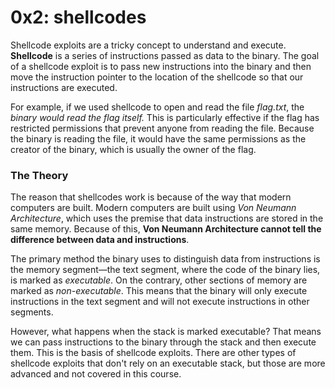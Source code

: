 # 0x2: shellcodes

Shellcode exploits are a tricky concept to understand and execute. **Shellcode** is a series of instructions passed as data to the binary. The goal of a shellcode exploit is to pass new instructions into the binary and then move the instruction pointer to the location of the shellcode so that our instructions are executed.

For example, if we used shellcode to open and read the file _flag.txt_, the _binary would read the flag itself._ This is particularly effective if the flag has restricted permissions that prevent anyone from reading the file. Because the binary is reading the file, it would have the same permissions as the creator of the binary, which is usually the owner of the flag.

### The Theory

The reason that shellcodes work is because of the way that modern computers are built. Modern computers are built using _Von Neumann Architecture_, which uses the premise that data instructions are stored in the same memory. Because of this, **Von Neumann Architecture cannot tell the difference between data and instructions**.

The primary method the binary uses to distinguish data from instructions is the memory segment—the text segment, where the code of the binary lies, is marked as _executable_. On the contrary, other sections of memory are marked as _non-executable_. This means that the binary will only execute instructions in the text segment and will not execute instructions in other segments.

However, what happens when the stack is marked executable? That means we can pass instructions to the binary through the stack and then execute them. This is the basis of shellcode exploits. There are other types of shellcode exploits that don't rely on an executable stack, but those are more advanced and not covered in this course.
